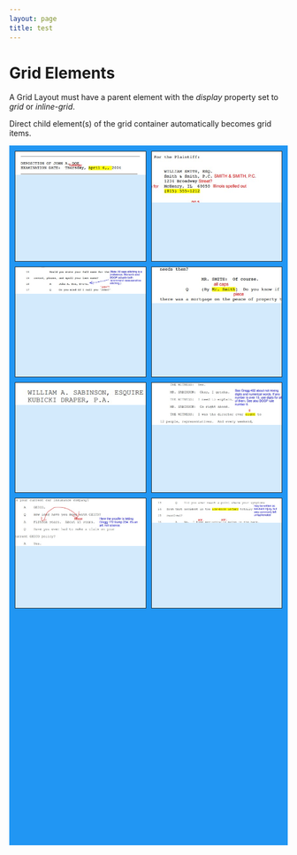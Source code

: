 ```yaml
---
layout: page
title: test
---  
```




<h1>Grid Elements</h1>

<p>A Grid Layout must have a parent element with the <em>display</em> property set to <em>grid</em> or <em>inline-grid</em>.</p>

<p>Direct child element(s) of the grid container automatically becomes grid items.</p>

<div class="grid-container">
  <div class="grid-item"><img src="assets/images/blue2/c1.jpg" alt="transcript-correction-snippit"></div>
  <div class="grid-item"><img src="assets/images/blue2/c2.jpg" alt="transcript-correction-snippit"></div>
  <div class="grid-item"><img src="assets/images/blue2/c3.jpg" alt="transcript-correction-snippit"></div>  
  <div class="grid-item"><img src="assets/images/blue2/c4.jpg" alt="transcript-correction-snippit"></div>
  <div class="grid-item"><img src="assets/images/blue2/c5.jpg" alt="transcript-correction-snippit"></div>
  <div class="grid-item"><img src="assets/images/blue2/c6.jpg" alt="transcript-correction-snippit"></div>  
  <div class="grid-item"><img src="assets/images/blue2/c7.jpg" alt="transcript-correction-snippit"></div>
  <div class="grid-item"><img src="assets/images/blue2/c8.jpg" alt="transcript-correction-snippit"></div>
  </div>


<style>
  .grid-container {
    display: grid;
    grid-gap: 9px;
    /*grid-template-columns: auto auto;*/
    grid-template-columns: repeat(auto-fit, minmax(160px, 1fr));
    grid-template-rows: repeat(6, 200px);
    grid-auto-flow: dense;
    background-color: #2196F3;
    padding: 10px;
  }
  .grid-item {
    background-color: rgba(255, 255, 255, 0.8);
    border: 1px solid rgba(0, 0, 0, 0.8);
    /*padding: 20px;*/
    font-size: 30px;
    justify-content: center;
    text-align: center;
 /*align-self: center;*/
  }
  </style>
  
